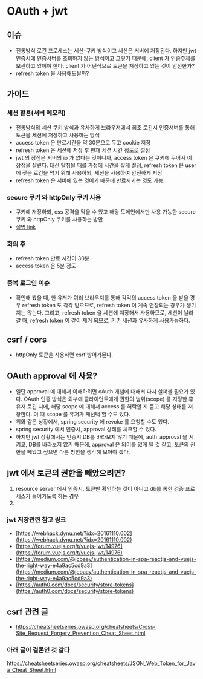 # OAuth + jwt 

## 이슈
- 전통방식 로긴 프로세스는 세션-쿠키 방식이고 세션은 서버에 저장된다. 하지만 jwt 인증시에 인증서버를 조회하지 않는 방식이고 그렇기 때문에, client 가 인증주체를 보관하고 있어야 한다. client 가 어떤식으로 토큰을 저장하고 있는 것이 안전한가?
- refresh token 을 사용해도될까?


## 가이드

### 세션 활용(서버 메모리)
- 전통방식의 세션 쿠키 방식과 유사하게 브라우져에서 최초 로긴시 인증서버를 통해 토큰을 세션에 저장하고 사용하는 방식
- access token 은 만료시간을 약 30분으로 두고 cookie 저장
- refresh token 은 세션에 저장 후 현재 세션 시간 정도로 설정
- jwt 의 장점은 서버의 io 가 없다는 것이니까, access token 은 쿠키에 두어서 이 장점을 살린다. 대신 탈취될 때를 가정에 시간을 짧게 설정, refresh token 은 user 에 잦은 로긴을 막기 위해 사용하되, 세션을 사용하여 안전하게 저장
- refresh token 은 서버에 있는 것이기 때문에 만료시키는 것도 가능.




### secure 쿠키 와 httpOnly 쿠키 사용
- 쿠키에 저장하되, css 공격을 막을 수 있고 해당 도메인에서만 사용 가능한 secure 쿠키 와 httpOnly 쿠키를 사용하는 방안 
- [설명 link](https://developer.mozilla.org/ko/docs/Web/HTTP/Cookies#Secure%EA%B3%BC_HttpOnly_%EC%BF%A0%ED%82%A4)



### 회의 후
- refresh token 만료 시간이 30분
- access token 은 5분 정도 


### 중복 로그인 이슈
- 확인해 봤을 때, 한 유저가 여러 브라우져를 통해 각각의 access token 을 받을 경우 refresh token 도 각각 받으므로, refresh token 이 계속 연장되는 경우가 생기지는 않는다. 그리고, refresh token 을 세션에 저장해서 사용하므로, 세션이 날라갈 때, refresh token 이 같이 제거 되므로, 기존 세션과 유사하게 사용가능하다.


## csrf / cors
- httpOnly 토큰을 사용하면 csrf 방어가된다.


## OAuth approval 에 사용?
- 일단 approval 에 대해서 이해하려면 oAuth 개념에 대해서 다시 살펴볼 필요가 있다.
OAuth 인증 방식은 외부에 클라이언트에게 권한의 범위(scope) 를 지정한 후 유저 로긴 시에, 해당 scope 에 대해서 access 를 허락할 지 묻고 해당 상태를 저장한다. 이 때 scope 를 유저가 재선택 할 수도 있다.
- 위와 같은 상황에서, spring security 에 revoke 를 요청할 수도 있다. 
- spring security 에서 인증시, approval 상태를 체크할 수 있다.
- 하지만 jwt 상황에서는 인증시 DB를 바라보지 않기 때문에, auth_approval 을 시키고, DB를 바라보지 않기 때문에, approval 은 의미를 잃게 될 것 같고, 토큰의 권한을 빼았고 싶으면 다른 방안을 생각해 보아야 겠다.

## jwt 에서 토큰의 권한을 빼았으려면?
1. resource server 에서 인증시, 토큰만 확인하는 것이 아니고 db를 통한 검증 프로세스가 들어가도록 하는 경우
2. 


### jwt 저장관련 참고 링크
- [https://webhack.dynu.net/?idx=20161110.002](https://webhack.dynu.net/?idx=20161110.002)
- [https://forum.vuejs.org/t/vuejs-jwt/14976](https://forum.vuejs.org/t/vuejs-jwt/14976)
- [https://medium.com/@jcbaey/authentication-in-spa-reactjs-and-vuejs-the-right-way-e4a9ac5cd9a3](https://medium.com/@jcbaey/authentication-in-spa-reactjs-and-vuejs-the-right-way-e4a9ac5cd9a3)
- [https://auth0.com/docs/security/store-tokens](https://auth0.com/docs/security/store-tokens)


## csrf 관련 글

- https://cheatsheetseries.owasp.org/cheatsheets/Cross-Site_Request_Forgery_Prevention_Cheat_Sheet.html


### 아래 글이 결론인 것 같다
https://cheatsheetseries.owasp.org/cheatsheets/JSON_Web_Token_for_Java_Cheat_Sheet.html
